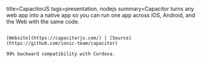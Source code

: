title=CapacitorJS
tags=presentation, nodejs
summary=Capacitor turns any web app into a native app so you can run one app across iOS, Android, and the Web with the same code.
~~~~~~

[Website](https://capacitorjs.com/) | [Source](https://github.com/ionic-team/capacitor)

99% backward compatibility with Cordova.
